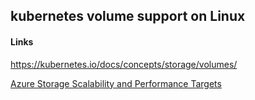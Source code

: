## kubernetes volume support on Linux

#### Links
https://kubernetes.io/docs/concepts/storage/volumes/

[Azure Storage Scalability and Performance Targets](https://docs.microsoft.com/en-us/azure/storage/common/storage-scalability-targets)
